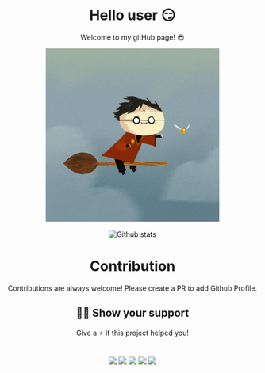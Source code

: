 
<!--
**KaranrajMokan/karanrajmokan** is a ✨ _special_ ✨ repository because its `README.md` (this file) appears on your GitHub profile.


Here are some ideas to get you started:

- 🔭 I’m currently working on ...
- 🌱 I’m currently learning ...
- 👯 I’m looking to collaborate on ...
- 🤔 I’m looking for help with ...
- 💬 Ask me about ...
- 📫 How to reach me: ...
- 😄 Pronouns: ...
- ⚡ Fun fact: ...
-->

<div align="center"> <h1> Hello user 😏 </h1>

Welcome to my gitHub page! 😎

<img src="/hp.gif" width="350" height="350"></img>

![Github stats](https://github-readme-stats.vercel.app/api?username=karanrajmokan&hide=issues&show_icons=true&theme=nord)


# Contribution

Contributions are always welcome! Please create a PR to add Github Profile.

## :man_astronaut: Show your support

Give a ⭐️  if this project helped you!
<br><br><br>
<a href="https://www.instagram.com/_kjs.gram_/"><img src="https://img.icons8.com/fluent/48/000000/instagram-new.png"/></a>
<a href= "https://twitter.com//karanrajmokan"><img src="https://img.icons8.com/color/48/000000/twitter--v2.png"/></a>
<a href= "https://www.linkedin.com/in/karanraj-mokan-b37a63171/"><img src="https://img.icons8.com/fluent/48/000000/linkedin.png"/></a>
<a href="mailto:karanrajmokan@gmail.com" target="_blank" rel="noopener noreferrer"><img src="https://img.icons8.com/color/48/000000/gmail--v1.png"/></a>
<a href="https://www.facebook.com/karanraj.mokan"><img src="https://img.icons8.com/fluent/48/000000/facebook-new.png"/></a>
</div>
